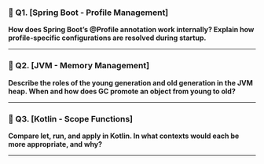

### **🔹 Q1. [Spring Boot - Profile Management]**

  

**How does Spring Boot’s @Profile annotation work internally? Explain how profile-specific configurations are resolved during startup.**

---

### **🔹 Q2. [JVM - Memory Management]**

  

**Describe the roles of the young generation and old generation in the JVM heap. When and how does GC promote an object from young to old?**

---

### **🔹 Q3. [Kotlin - Scope Functions]**

  

**Compare let, run, and apply in Kotlin. In what contexts would each be more appropriate, and why?**

---